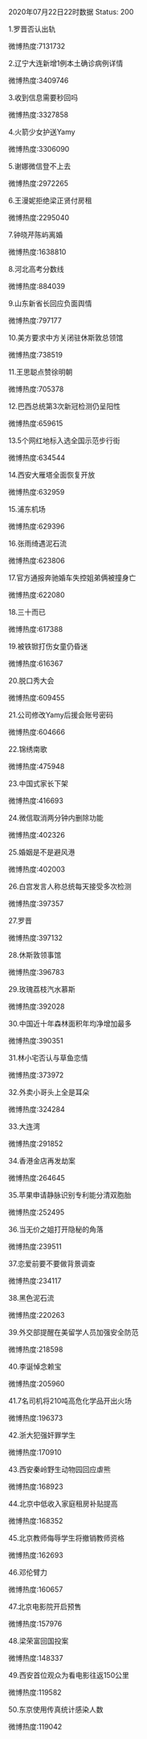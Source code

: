 2020年07月22日22时数据
Status: 200

1.罗晋否认出轨

微博热度:7131732

2.辽宁大连新增1例本土确诊病例详情

微博热度:3409746

3.收到信息需要秒回吗

微博热度:3327858

4.火箭少女护送Yamy

微博热度:3306090

5.谢娜微信登不上去

微博热度:2972265

6.王漫妮拒绝梁正贤付房租

微博热度:2295040

7.钟晓芹陈屿离婚

微博热度:1638810

8.河北高考分数线

微博热度:884039

9.山东新省长回应负面舆情

微博热度:797177

10.美方要求中方关闭驻休斯敦总领馆

微博热度:738519

11.王思聪点赞徐明朝

微博热度:705378

12.巴西总统第3次新冠检测仍呈阳性

微博热度:659615

13.5个网红地标入选全国示范步行街

微博热度:634544

14.西安大雁塔全面恢复开放

微博热度:632959

15.浦东机场

微博热度:629396

16.张雨绮遇泥石流

微博热度:623806

17.官方通报奔驰婚车失控姐弟俩被撞身亡

微博热度:622080

18.三十而已

微博热度:617388

19.被铁锨打伤女童仍昏迷

微博热度:616367

20.脱口秀大会

微博热度:609455

21.公司修改Yamy后援会账号密码

微博热度:604666

22.锦绣南歌

微博热度:475948

23.中国式家长下架

微博热度:416693

24.微信取消两分钟内删除功能

微博热度:402326

25.婚姻是不是避风港

微博热度:402003

26.白宫发言人称总统每天接受多次检测

微博热度:397357

27.罗晋

微博热度:397132

28.休斯敦领事馆

微博热度:396783

29.玫瑰荔枝汽水慕斯

微博热度:392028

30.中国近十年森林面积年均净增加最多

微博热度:390351

31.林小宅否认与草鱼恋情

微博热度:373972

32.外卖小哥头上全是耳朵

微博热度:324284

33.大连湾

微博热度:291852

34.香港金店再发劫案

微博热度:264645

35.苹果申请静脉识别专利能分清双胞胎

微博热度:252495

36.当无价之姐打开隐秘的角落

微博热度:239511

37.恋爱前要不要做背景调查

微博热度:234117

38.黑色泥石流

微博热度:220263

39.外交部提醒在美留学人员加强安全防范

微博热度:218598

40.李诞悼念赖宝

微博热度:205960

41.7名司机将210吨高危化学品开出火场

微博热度:196373

42.浙大犯强奸罪学生

微博热度:170910

43.西安秦岭野生动物园回应虐熊

微博热度:168923

44.北京中低收入家庭租房补贴提高

微博热度:168352

45.北京教师侮辱学生将撤销教师资格

微博热度:162693

46.邓伦臂力

微博热度:160657

47.北京电影院开启预售

微博热度:157976

48.梁荣富回国投案

微博热度:148337

49.西安首位观众为看电影往返150公里

微博热度:119582

50.东京使用传真统计感染人数

微博热度:119042

